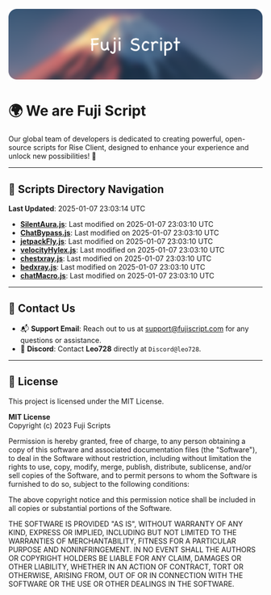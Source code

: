 ![Banner](.github/b.webp)

# 🌍 **We are Fuji Script**

Our global team of developers is dedicated to creating powerful, open-source scripts for Rise Client, designed to enhance your experience and unlock new possibilities! 🌟

---
<!-- SCRIPTS_NAVIGATION_START -->
## 📂 **Scripts Directory Navigation**

**Last Updated**: 2025-01-07 23:03:14 UTC

- **[SilentAura.js](scripts/SilentAura.js)**: Last modified on 2025-01-07 23:03:10 UTC
- **[ChatBypass.js](scripts/ChatBypass.js)**: Last modified on 2025-01-07 23:03:10 UTC
- **[jetpackFly.js](scripts/jetpackFly.js)**: Last modified on 2025-01-07 23:03:10 UTC
- **[velocityHylex.js](scripts/velocityHylex.js)**: Last modified on 2025-01-07 23:03:10 UTC
- **[chestxray.js](scripts/chestxray.js)**: Last modified on 2025-01-07 23:03:10 UTC
- **[bedxray.js](scripts/bedxray.js)**: Last modified on 2025-01-07 23:03:10 UTC
- **[chatMacro.js](scripts/chatMacro.js)**: Last modified on 2025-01-07 23:03:10 UTC

<!-- SCRIPTS_NAVIGATION_END -->

---

## 💬 **Contact Us**  
- 📬 **Support Email**: Reach out to us at [support@fujiscript.com](mailto:support@fujiscript.com) for any questions or assistance.  
- 💬 **Discord**: Contact **Leo728** directly at `Discord@leo728`.

---

## 📜 **License**

This project is licensed under the MIT License.  

**MIT License**  
Copyright (c) 2023 Fuji Scripts  

Permission is hereby granted, free of charge, to any person obtaining a copy of this software and associated documentation files (the "Software"), to deal in the Software without restriction, including without limitation the rights to use, copy, modify, merge, publish, distribute, sublicense, and/or sell copies of the Software, and to permit persons to whom the Software is furnished to do so, subject to the following conditions:  

The above copyright notice and this permission notice shall be included in all copies or substantial portions of the Software.  

THE SOFTWARE IS PROVIDED "AS IS", WITHOUT WARRANTY OF ANY KIND, EXPRESS OR IMPLIED, INCLUDING BUT NOT LIMITED TO THE WARRANTIES OF MERCHANTABILITY, FITNESS FOR A PARTICULAR PURPOSE AND NONINFRINGEMENT. IN NO EVENT SHALL THE AUTHORS OR COPYRIGHT HOLDERS BE LIABLE FOR ANY CLAIM, DAMAGES OR OTHER LIABILITY, WHETHER IN AN ACTION OF CONTRACT, TORT OR OTHERWISE, ARISING FROM, OUT OF OR IN CONNECTION WITH THE SOFTWARE OR THE USE OR OTHER DEALINGS IN THE SOFTWARE.  
